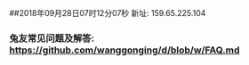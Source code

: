 ##2018年09月28日07时12分07秒 新址: 159.65.225.104
### 兔友常见问题及解答: https://github.com/wanggonging/d/blob/w/FAQ.md
